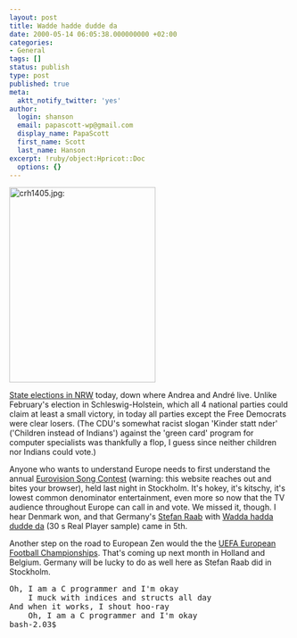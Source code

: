 ```yaml
---
layout: post
title: Wadde hadde dudde da
date: 2000-05-14 06:05:38.000000000 +02:00
categories:
- General
tags: []
status: publish
type: post
published: true
meta:
  aktt_notify_twitter: 'yes'
author:
  login: shanson
  email: papascott-wp@gmail.com
  display_name: PapaScott
  first_name: Scott
  last_name: Hanson
excerpt: !ruby/object:Hpricot::Doc
  options: {}
---
```

<p><img src="http://www.papascott.de/wordpress/wp-content/uploads/2000/05/20000514001.jpg" height="350" width="262" border="0" alt="crh1405.jpg: " /></p>
<p><a href="http://www.cnn.com/2000/WORLD/europe/05/14/germany.state.election.ap/index.html">State elections in NRW</a> today, down where Andrea and André live. Unlike February's election in Schleswig-Holstein, which all 4 national parties could claim at least a small victory, in today all parties except the Free Democrats were clear losers. (The CDU's somewhat racist slogan 'Kinder statt nder' ('Children instead of Indians') against the 'green card' program for computer specialists was thankfully a flop, I guess since neither children nor Indians could vote.)</p>
<p>Anyone who wants to understand Europe needs to first understand the annual <a href="http://www.eurosong2000.com/">Eurovision Song Contest</a> (warning: this website reaches out and bites your browser), held last night in Stockholm. It's hokey, it's kitschy, it's lowest common denominator entertainment, even more so now that the TV audience throughout Europe can call in and vote. We missed it, though. I hear Denmark won, and that Germany's <a href="http://www3.alphamusic.com/cgi-bin/alphamusic.storefront/1013185312/Product/View/0743217305925">Stefan Raab</a> with <a href="http://www1.alphamusic.com/cgi-bin/rm.pl?http://212.86.33.115:8080/pressezhl/925/305/ZXOPYLEACBKGZMHLARGHLXAECGHW.rm">Wadda hadda dudde da</a> (30 s Real Player sample) came in 5th.</p>
<p>Another step on the road to European Zen would the the <a href="http://www.euro2000.org/">UEFA European Football Championships</a>. That's coming up next month in Holland and Belgium. Germany will be lucky to do as well here as Stefan Raab did in Stockholm. </p>
<pre>Oh, I am a C programmer and I'm okay
	I muck with indices and structs all day
And when it works, I shout hoo-ray
	Oh, I am a C programmer and I'm okay
bash-2.03$</pre>
